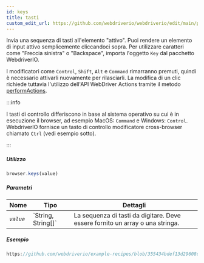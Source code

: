 ```yaml
---
id: keys
title: tasti
custom_edit_url: https://github.com/webdriverio/webdriverio/edit/main/packages/webdriverio/src/commands/browser/keys.ts
---
```


Invia una sequenza di tasti all'elemento "attivo". Puoi rendere un elemento di input attivo semplicemente cliccandoci sopra. Per utilizzare caratteri come "Freccia sinistra" o "Backspace", importa l'oggetto `Key` dal pacchetto WebdriverIO.

I modificatori come `Control`, `Shift`, `Alt` e `Command` rimarranno premuti, quindi è necessario attivarli nuovamente per rilasciarli. La modifica di un clic richiede tuttavia l'utilizzo dell'API WebDriver Actions tramite il metodo [performActions](https://webdriver.io/docs/api/webdriver#performactions).

:::info

I tasti di controllo differiscono in base al sistema operativo su cui è in esecuzione il browser, ad esempio MacOS: `Command` e Windows: `Control`.
WebdriverIO fornisce un tasto di controllo modificatore cross-browser chiamato `Ctrl` (vedi esempio sotto).

:::

##### Utilizzo

```js
browser.keys(value)
```

##### Parametri

<table>
  <thead>
    <tr>
      <th>Nome</th><th>Tipo</th><th>Dettagli</th>
    </tr>
  </thead>
  <tbody>
    <tr>
      <td><code><var>value</var></code></td>
      <td>`String, String[]`</td>
      <td>La sequenza di tasti da digitare. Deve essere fornito un array o una stringa.</td>
    </tr>
  </tbody>
</table>

##### Esempio

```js reference title="keys.js" useHTTPS
https://github.com/webdriverio/example-recipes/blob/355434bdef13d29608d6d5fbfbeaa034c8a2aa74/keys/keys.js#L1-L17
```